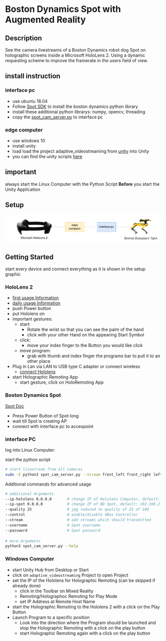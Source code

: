 # Boston Dynamics Spot with Augmented Reality

## Description

See the camera livestreams of a Boston Dynamics robot dog Spot on holographic screens inside a Microsoft HoloLens 2. 
Using a dynamic requesting scheme to improve the framerate in the users field of view.

## install instruction
### interface pc
- use ubuntu 18.04
- Follow [Spot SDK](https://dev.bostondynamics.com/) to install the boston dynamics python library
- install these additional python librarys: numpy, opencv, threading
- copy the [spot_cam_server.py](src/python/spot_cam_server.py) to interface pc

### edge computer
- use windows 10
- install unity 
- load load the project adaptive_videostreaming from [unity](src/unity/) into Unity
- you can find the unity scripts [here](src/unity/adaptive_videostreaming/Assets/Scripts/)

## important
always start the Linux Computer with the Python Script **Before** you start the Unity Application

## Setup

![Setup](overview_github.png)

## Getting Started
start every device and connect everything as it is shown in the setup graphic

### HoloLens 2
- [first usage Information](https://docs.microsoft.com/en-us/hololens/hololens2-setup)
- [daily usage Information](https://docs.microsoft.com/en-us/hololens/holographic-home)
- push Power button
- put Hololens on
- important gestures: 
    - start: 
        - Rotate the wrist so that you can see the palm of the hand
        - click with your other Hand on the appearing Start Symbol
    - click:
        - move your index finger to the Button you would like click
    - move program: 
        - grab with thumb and index finger the programs bar to pull it to an other place
- Plug in Lan via LAN to USB type C adapter or connect wireless
    - [connect Hololens](https://github.com/MicrosoftDocs/Hololens/blob/public/hololens/hololens-network.md)
- start Holographic Remoting App
    - start gesture, click on HoloRemoting App

### Boston Dynamics Spot
[Spot Doc](https://dev.bostondynamics.com/)
- Press Power Button of Spot long
- wait till Spot is creating AP
- connect with interface pc to accespoint

### interface PC
log into Linux Computer:

start the python script
```bash
# start livestream from all Cameras
sudo -E python3 spot_cam_server.py --stream front_left front_right left right arm back --quality 25 --control
```

Additional commands for advanced usage
```bash
# additional Arguments
--ip-hololens 0.0.0.0       # change IP of Hololens Computer, default: 192.168.2.4
--ip-spot 0.0.0.0           # change IP of BD Spot, default: 192.168.2.6
--quality 25                # jpg reduced to quality of 25 of 100
--control                   # enable/disable XBox Controller
--stream                    # add streams which should transmitted
--username                  # Spot username
--password                  # Spot password

# more Arguments
python3 spot_cam_server.py --help
```


### Windows Computer
- start Unity Hub from Desktop or Start
- click on `adaptive_videostreaming` Project to open Project
- set the IP of the Hololens for Holographic Remoting (can be skipped if already done)
    - click in the Toolbar on Mixed Reality
    - Remoting/Holographoc Remoting for Play Mode
    - set IP Address at Remote Host Name
- start the Holographic Remoting to the Hololens 2 with a click on the Play Button
- Launch Program to a specific position
    - Look into the direction where the Program should be launched and stop the Holographic Remoting with a click on the play button
    - start Holographic Remoting again with a click on the play button
